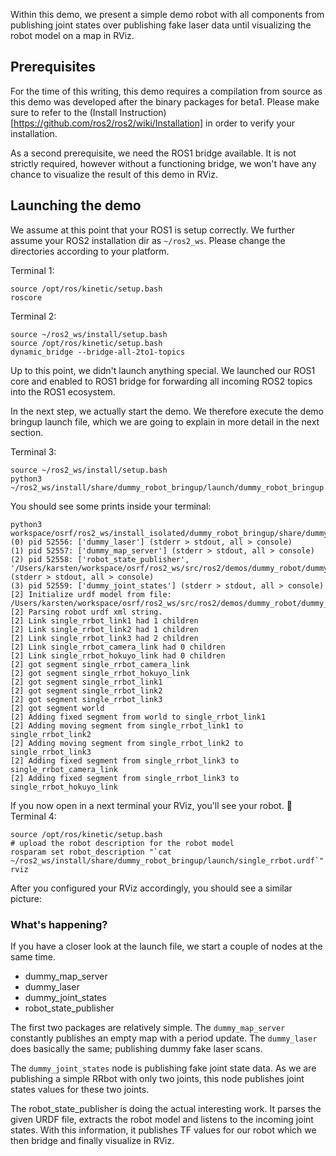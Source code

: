 Within this demo, we present a simple demo robot with all components from publishing joint states over publishing fake laser data until visualizing the robot model on a map in RViz.

## Prerequisites
For the time of this writing, this demo requires a compilation from source as this demo was developed after the binary packages for beta1. Please make sure to refer to the (Install Instruction)[https://github.com/ros2/ros2/wiki/Installation] in order to verify your installation.

As a second prerequisite, we need the ROS1 bridge available. It is not strictly required, however without a functioning bridge, we won't have any chance to visualize the result of this demo in RViz.

## Launching the demo
We assume at this point that your ROS1 is setup correctly. We further assume your ROS2 installation dir as `~/ros2_ws`. Please change the directories according to your platform.

Terminal 1:
```
source /opt/ros/kinetic/setup.bash
roscore
``` 

Terminal 2:
```
source ~/ros2_ws/install/setup.bash
source /opt/ros/kinetic/setup.bash
dynamic_bridge --bridge-all-2to1-topics
```

Up to this point, we didn't launch anything special. We launched our ROS1 core and enabled to ROS1 bridge for forwarding all incoming ROS2 topics into the ROS1 ecosystem.

In the next step, we actually start the demo. We therefore execute the demo bringup launch file, which we are going to explain in more detail in the next section.

Terminal 3:
```
source ~/ros2_ws/install/setup.bash
python3 ~/ros2_ws/install/share/dummy_robot_bringup/launch/dummy_robot_bringup.py
```

You should see some prints inside your terminal:
```
python3 workspace/osrf/ros2_ws/install_isolated/dummy_robot_bringup/share/dummy_robot_bringup/launch/dummy_robot_bringup.py
(0) pid 52556: ['dummy_laser'] (stderr > stdout, all > console)
(1) pid 52557: ['dummy_map_server'] (stderr > stdout, all > console)
(2) pid 52558: ['robot_state_publisher', '/Users/karsten/workspace/osrf/ros2_ws/src/ros2/demos/dummy_robot/dummy_robot_bringup/launch/single_rrbot.urdf'] (stderr > stdout, all > console)
(3) pid 52559: ['dummy_joint_states'] (stderr > stdout, all > console)
[2] Initialize urdf model from file: /Users/karsten/workspace/osrf/ros2_ws/src/ros2/demos/dummy_robot/dummy_robot_bringup/launch/single_rrbot.urdf
[2] Parsing robot urdf xml string.
[2] Link single_rrbot_link1 had 1 children
[2] Link single_rrbot_link2 had 1 children
[2] Link single_rrbot_link3 had 2 children
[2] Link single_rrbot_camera_link had 0 children
[2] Link single_rrbot_hokuyo_link had 0 children
[2] got segment single_rrbot_camera_link
[2] got segment single_rrbot_hokuyo_link
[2] got segment single_rrbot_link1
[2] got segment single_rrbot_link2
[2] got segment single_rrbot_link3
[2] got segment world
[2] Adding fixed segment from world to single_rrbot_link1
[2] Adding moving segment from single_rrbot_link1 to single_rrbot_link2
[2] Adding moving segment from single_rrbot_link2 to single_rrbot_link3
[2] Adding fixed segment from single_rrbot_link3 to single_rrbot_camera_link
[2] Adding fixed segment from single_rrbot_link3 to single_rrbot_hokuyo_link
```

If you now open in a next terminal your RViz, you'll see your robot. 🎉 
Terminal 4:
```
source /opt/ros/kinetic/setup.bash
# upload the robot description for the robot model
rosparam set robot_description "`cat ~/ros2_ws/install/share/dummy_robot_bringup/launch/single_rrbot.urdf`"
rviz
```

After you configured your RViz accordingly, you should see a similar picture:
<fill in screenshot here>

### What's happening?
If you have a closer look at the launch file, we start a couple of nodes at the same time.

* dummy_map_server
* dummy_laser
* dummy_joint_states
* robot_state_publisher

The first two packages are relatively simple. The `dummy_map_server` constantly publishes an empty map with a period update. The `dummy_laser` does basically the same; publishing dummy fake laser scans.

The `dummy_joint_states` node is publishing fake joint state data. As we are publishing a simple RRbot with only two joints, this node publishes joint states values for these two joints.

The robot_state_publisher is doing the actual interesting work. It parses the given URDF file, extracts the robot model and listens to the incoming joint states. With this information, it publishes TF values for our robot which we then bridge and finally visualize in RViz.